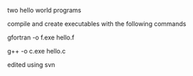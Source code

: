 two hello world programs

compile and create executables with the following commands

gfortran -o f.exe hello.f

g++ -o c.exe hello.c

edited using svn